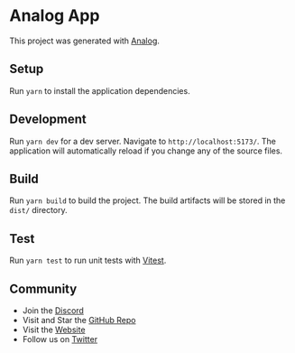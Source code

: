# Analog App

This project was generated with [Analog](https://npmjs.com/package/create-analog).

## Setup

Run `yarn` to install the application dependencies.

## Development

Run `yarn dev` for a dev server. Navigate to `http://localhost:5173/`. The application will automatically reload if you change any of the source files.

## Build

Run `yarn build` to build the project. The build artifacts will be stored in the `dist/` directory.

## Test

Run `yarn test` to run unit tests with [Vitest](https://vitest.dev).

## Community

- Join the [Discord](https://discord.gg/mKC2Ec48U5)
- Visit and Star the [GitHub Repo](https://github.com/analogjs/analog)
- Visit the [Website](https://analogjs.org/)
- Follow us on [Twitter](https://twitter.com/analogjs)
